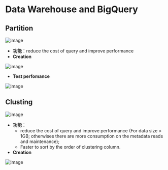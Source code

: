 # Data Warehouse and BigQuery

## Partition
![image](https://github.com/user-attachments/assets/c1493881-59dc-4adc-a83a-933367f12df2)
- **功能**：reduce the cost of query and improve performance
- **Creation**
  
![image](https://github.com/user-attachments/assets/8846a8c7-3194-4bd6-b92d-8ae43ef167ab)
- **Test perfomance**
  
![image](https://github.com/user-attachments/assets/4abbdc2a-6955-4be7-977f-93ef1127664b)

## Clusting
![image](https://github.com/user-attachments/assets/51852426-2c88-4ddd-8339-c1f873ad3361)
- **功能**：
  - reduce the cost of query and improve performance (For data size > 1GB; otherwises there are more consumption on the metadata reads and maintenance);
  - Faster to sort by the order of clustering column.
- **Creation**

![image](https://github.com/user-attachments/assets/8ae205bd-d6d4-4880-b1f5-29b255d3f0eb)

